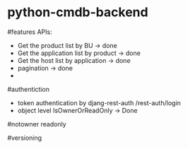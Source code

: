 # python-cmdb-backend

#features
APIs:
* Get the product list by BU -> done
* Get the application list by product   -> done
* Get the host list by application  -> done
* pagination -> done
* 
    
#authentiction
* token authentication by djang-rest-auth  /rest-auth/login
* object level IsOwnerOrReadOnly -> Done 

#notowner readonly 

#versioning
